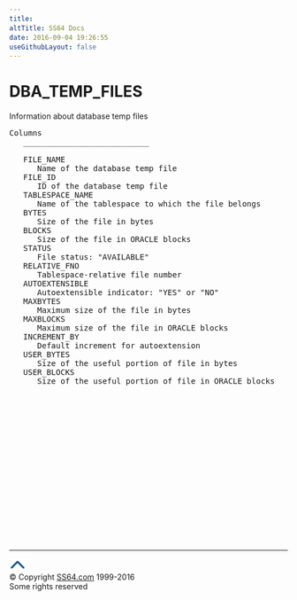 ```yaml
---
title:
altTitle: SS64 Docs
date: 2016-09-04 19:26:55
useGithubLayout: false
---
```

<!-- #BeginLibraryItem "/Library/head_orad.lbi" --><!-- #EndLibraryItem --><h1>DBA_TEMP_FILES </h1><p> Information about database temp files </p> 
 
<pre>Columns
   ___________________________
 
   FILE_NAME
      Name of the database temp file
   FILE_ID
      ID of the database temp file
   TABLESPACE_NAME
      Name of the tablespace to which the file belongs
   BYTES
      Size of the file in bytes
   BLOCKS
      Size of the file in ORACLE blocks
   STATUS
      File status: "AVAILABLE"
   RELATIVE_FNO
      Tablespace-relative file number
   AUTOEXTENSIBLE
      Autoextensible indicator: "YES" or "NO"
   MAXBYTES
      Maximum size of the file in bytes
   MAXBLOCKS
      Maximum size of the file in ORACLE blocks
   INCREMENT_BY
      Default increment for autoextension
   USER_BYTES
      Size of the useful portion of file in bytes
   USER_BLOCKS
      Size of the useful portion of file in ORACLE blocks

</pre><!-- #BeginLibraryItem "/Library/foot_orad.lbi" --><p>
<!-- oracle-footer -->
<ins class="adsbygoogle" style="display:inline-block;width:300px;height:250px" data-ad-client="ca-pub-6140977852749469" data-ad-slot="4275490898"></ins>
<script>
(adsbygoogle = window.adsbygoogle || []).push({});
</script></p>
<hr>
<div id="bl" class="footer"><a href="DBA_TEMP_FILES.html#"><img src="../images/top.png" width="30" height="22" alt="Back to the Top"></a></div>
<div id="br" class="footer, tagline">© Copyright <a href="http://ss64.com/">SS64.com</a> 1999-2016<br>
Some rights reserved</div>
<!-- #EndLibraryItem -->


